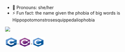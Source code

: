 - :pushpin: Pronouns: she/her
- ⚡ Fun fact: the name given the phobia of big words is Hippopotomonstrosesquippedaliophobia

<div>
<a href="https://github.com/MADUH">
<img height="180em" src="https://github-readme-stats.vercel.app/api?username=M4DUH&show_icons=true&theme=radical&include_all_commits=true&count_private=true"/>
</div>

<div style="display: inline_block"><br>
  <img align="center" height="30" width="40" src="https://github.com/devicons/devicon/blob/master/icons/cplusplus/cplusplus-original.svg"/>
  <img align="center" height="30" width="40" src="https://github.com/devicons/devicon/blob/master/icons/csharp/csharp-original.svg"/>  
  <img align="center" height="30" width="40" src="https://github.com/devicons/devicon/blob/master/icons/c/c-original.svg"/>
